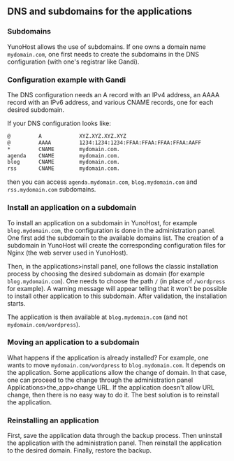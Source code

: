 ## DNS and subdomains for the applications

### Subdomains

YunoHost allows the use of subdomains. If one owns a domain name `mydomain.com`, one first needs to create the subdomains in the DNS configuration (with one's registrar like Gandi).

### Configuration example with Gandi

The DNS configuration needs an A record with an IPv4 address, an AAAA record with an IPv6 address, and various CNAME records, one for each desired subdomain.

If your DNS configuration looks like:
```bash
@         A            XYZ.XYZ.XYZ.XYZ
@         AAAA         1234:1234:1234:FFAA:FFAA:FFAA:FFAA:AAFF
*         CNAME        mydomain.com.
agenda    CNAME        mydomain.com.
blog      CNAME        mydomain.com.
rss       CNAME        mydomain.com.
```
then you can access `agenda.mydomain.com`, `blog.mydomain.com` and `rss.mydomain.com` subdomains.

### Install an application on a subdomain

To install an application on a subdomain in YunoHost, for example `blog.mydomain.com`, the configuration is done in the administration panel. One first add the subdomain to the available domains list. The creation of a subdomain in YunoHost will create the corresponding configuration files  for Nginx (the web server used in YunoHost).

Then, in the applications>install panel, one follows the classic installation process by choosing the desired subdomain as domain (for example `blog.mydomain.com`). One needs to choose the path `/` (in place of `/wordpress` for example). A warning message will appear telling that it won't be possible to install other application to this subdomain. After validation, the installation starts.

The application is then available at `blog.mydomain.com` (and not `mydomain.com/wordpress`).

### Moving an application to a subdomain

What happens if the application is already installed? For example, one wants to move `mydomain.com/wordpress` to `blog.mydomain.com`.
It depends on the application. 
Some applications allow the change of domain. In that case, one can proceed to the change through the administration panel Applications>the_app>change URL. 
If the application doesn't allow URL change, then there is no easy way to do it. The best solution is to reinstall the application.

### Reinstalling an application

First, save the application data through the backup process. Then uninstall the application with the administration panel. Then reinstall the application to the desired domain. Finally, restore the backup.

